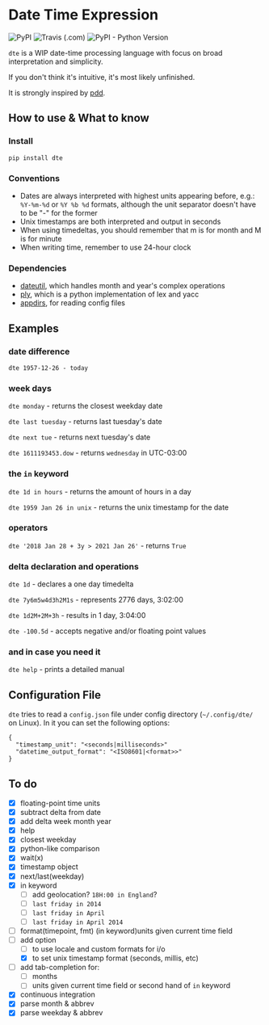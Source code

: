 # Date Time Expression

![PyPI](https://img.shields.io/pypi/v/dte)
![Travis (.com)](https://img.shields.io/travis/com/mvrozanti/dte)
![PyPI - Python Version](https://img.shields.io/pypi/pyversions/dte)

`dte` is a WIP date-time processing language with focus on broad interpretation and simplicity.

If you don't think it's intuitive, it's most likely unfinished.

It is strongly inspired by [pdd](https://github.com/jarun/pdd).

## How to use & What to know

### Install

`pip install dte`


### Conventions
- Dates are always interpreted with highest units appearing before, e.g.: `%Y-%m-%d` or `%Y %b %d` formats, although the unit separator doesn't have to be "-" for the former
- Unix timestamps are both interpreted and output in seconds
- When using timedeltas, you should remember that m is for month and M is for minute
- When writing time, remember to use 24-hour clock

### Dependencies
- [dateutil](https://github.com/dateutil/dateutil), which handles month and year's complex operations
- [ply](https://github.com/dabeaz/ply), which is a python implementation of lex and yacc
- [appdirs](https://github.com/ActiveState/appdirs), for reading config files

## Examples

### date difference
`dte 1957-12-26 - today`

### week days
`dte monday` - returns the closest weekday date

`dte last tuesday` - returns last tuesday's date

`dte next tue` - returns next tuesday's date

`dte 1611193453.dow` - returns `wednesday` in UTC-03:00

### the `in` keyword

`dte 1d in hours` - returns the amount of hours in a day

`dte 1959 Jan 26 in unix` - returns the unix timestamp for the date

### operators

`dte '2018 Jan 28 + 3y > 2021 Jan 26'` - returns `True`

### delta declaration and operations
`dte 1d` - declares a one day timedelta

`dte 7y6m5w4d3h2M1s` - represents 2776 days, 3:02:00

`dte 1d2M+2M+3h` - results in 1 day, 3:04:00

`dte -100.5d` - accepts negative and/or floating point values

### and in case you need it
`dte help` - prints a detailed manual

## Configuration File

`dte` tries to read a `config.json` file under config directory (`~/.config/dte/` on Linux). In it you can set the following options:

```
{
  "timestamp_unit": "<seconds|milliseconds>"
  "datetime_output_format": "<ISO8601|<format>>"
}
```

## To do
- [x] floating-point time units
- [x] subtract delta from date
- [x] add delta week month year
- [x] help
- [x] closest weekday
- [x] python-like comparison
- [x] wait(x)
- [x] timestamp object
- [x] next/last(weekday)
- [x] in keyword
  - [ ] add geolocation? `18H:00 in England`?
  - [ ] `last friday in 2014`
  - [ ] `last friday in April`
  - [ ] `last friday in April 2014`
- [ ] format(timepoint, fmt) (in keyword)units given current time field
- [ ] add option
  - [ ] to use locale and custom formats for i/o
  - [x] to set unix timestamp format (seconds, millis, etc)
- [ ] add tab-completion for:
  - [ ] months
  - [ ] units given current time field or second hand of `in` keyword
- [x] continuous integration
- [x] parse month & abbrev
- [x] parse weekday & abbrev
